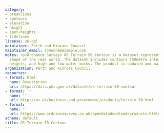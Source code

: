 ```yaml
---
category:
- breaklines
- contours
- elevation
- height
- spot-heights
- tidelines
license: uk-ogl
maintainer: Perth and Kinross Council
maintainer_email: someone@example.com
notes: <p>Ordnance Surveys OS Terrain 50 Contour is a dataset representing the physical
  shape of the real world. The dataset includes contours (50metre interval), spot
  heights, and high and low water marks. The product is updated and maintained annually.</p>
organization: Perth and Kinross Council
resources:
- format: html
  name: Description
  url: https://data.pkc.gov.uk/dataset/os-terrain-50-contour
- format: ''
  name: ''
  url: http://os.uk/business-and-government/products/terrain-50.html
- format: ''
  name: ''
  url: https://www.ordnancesurvey.co.uk/opendatadownload/products.html#TERR50
schema: default
title: OS Terrain 50 Contour
---
```

